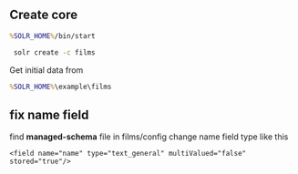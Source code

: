 
## Create core
```cmd
%SOLR_HOME%/bin/start 
```
```cmd
 solr create -c films 
```

Get initial data from 
```cmd
%SOLR_HOME%\example\films
```

## fix name field

find <b>managed-schema</b> file in films/config 
change name field type like this 
```
<field name="name" type="text_general" multiValued="false" stored="true"/>
``` 